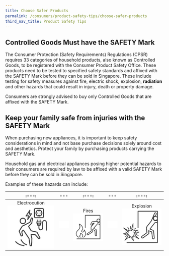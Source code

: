 ```yaml
---
title: Choose Safer Products
permalink: /consumers/product-safety-tips/choose-safer-products
third_nav_title: Product Safety Tips
---
```

## Controlled Goods Must have the SAFETY Mark
The Consumer Protection (Safety Requirements) Regulations (CPSR) requires 33 categories of household products, also known as Controlled Goods, to be registered with the Consumer Product Safety Office. These products need to be tested to specified safety standards and affixed with the SAFETY Mark before they can be sold in Singapore. These include testing for safety measures against fire, electric shock, explosion, **radiation** and other hazards that could result in injury, death or property damage.

Consumers are strongly advised to buy only Controlled Goods that are affixed with the SAFETY Mark.

## Keep your family safe from injuries with the SAFETY Mark
When purchasing new appliances, it is important to keep safety considerations in mind and not base purchase decisions solely around cost and aesthetics. Protect your family by purchasing products carrying the SAFETY Mark.

Household gas and electrical appliances posing higher potential hazards to their consumers are required by law to be affixed with a valid SAFETY Mark before they can be sold in Singapore.

Examples of these hazards can include:

|:---:|---|:---:|---|:---:|
|:---:|---|:---:|---|:---:|
|Electrocution![electrocution](/images/consumers/choose-safer-products/electrocuted-icon.png)|![blank](/images/consumers/blank.png)|Fires![fires](/images/consumers/choose-safer-products/fire-icon.png)|![blank](/images/consumers/blank.png)|Explosion![explosion](/images/consumers/choose-safer-products/explosion-icon.png)|

